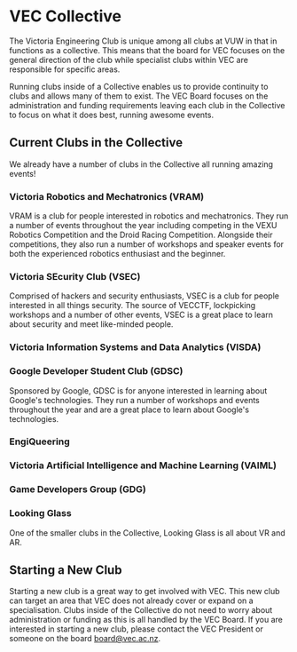 # VEC Collective

The Victoria Engineering Club is unique among all clubs at VUW in that in functions as a collective. This means that the board for VEC focuses on the general direction of the club while specialist clubs within VEC are responsible for specific areas.


Running clubs inside of a Collective enables us to provide continuity to clubs and allows many of them to exist. The VEC Board focuses on the administration and funding requirements leaving each club in the Collective to focus on what it does best, running awesome events.

## Current Clubs in the Collective
We already have a number of clubs in the Collective all running amazing events!

### Victoria Robotics and Mechatronics (VRAM)
VRAM is a club for people interested in robotics and mechatronics. They run a number of events throughout the year including competing in the VEXU Robotics Competition and the Droid Racing Competition. Alongside their competitions, they also run a number of workshops and speaker events for both the experienced robotics enthusiast and the beginner.

### Victoria SEcurity Club (VSEC)
Comprised of hackers and security enthusiasts, VSEC is a club for people interested in all things security. The source of VECCTF, lockpicking workshops and a number of other events, VSEC is a great place to learn about security and meet like-minded people.

### Victoria Information Systems and Data Analytics (VISDA)


### Google Developer Student Club (GDSC)
Sponsored by Google, GDSC is for anyone interested in learning about Google's technologies. They run a number of workshops and events throughout the year and are a great place to learn about Google's technologies.

### EngiQueering

### Victoria Artificial Intelligence and Machine Learning (VAIML)

### Game Developers Group (GDG)


### Looking Glass
One of the smaller clubs in the Collective, Looking Glass is all about VR and AR.

## Starting a New Club

Starting a new club is a great way to get involved with VEC. This new club can target an area that VEC does not already cover or expand on a specialisation. Clubs inside of the Collective do not need to worry about administration or funding as this is all handled by the VEC Board. If you are interested in starting a new club, please contact the VEC President or someone on the board <board@vec.ac.nz>.


